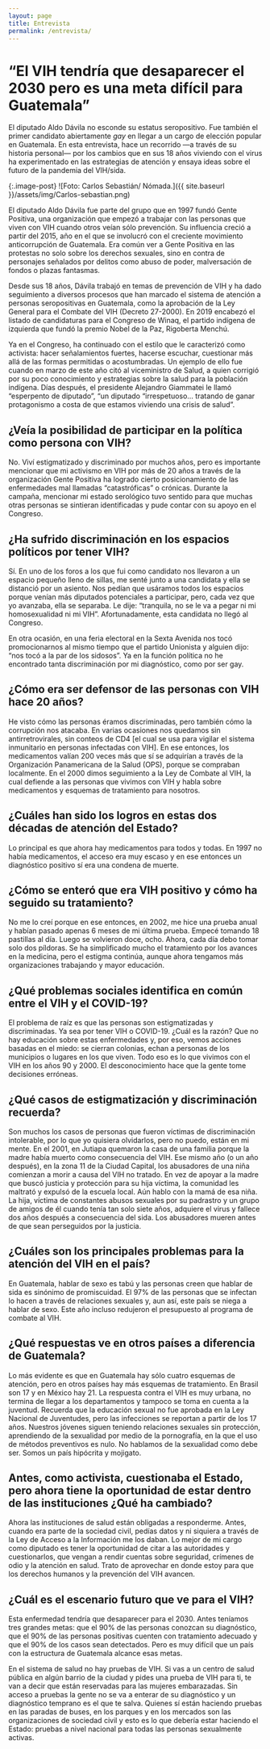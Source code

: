 ```yaml
---
layout: page
title: Entrevista
permalink: /entrevista/
---
```


# “El VIH tendría que desaparecer el 2030 pero es una meta difícil para Guatemala”

El diputado Aldo Dávila no esconde su estatus seropositivo. Fue también el primer candidato abiertamente *gay* en llegar a un cargo de elección popular en Guatemala. En esta entrevista, hace un recorrido —a través de su historia personal— por los cambios que en sus 18 años viviendo con el virus ha experimentado en las estrategias de atención y ensaya ideas sobre el futuro de la pandemia del VIH/sida.

{:.image-post}
![Foto: Carlos Sebastián/ Nómada.]({{ site.baseurl }}/assets/img/Carlos-sebastian.png)

El diputado Aldo Dávila fue parte del grupo que en 1997 fundó Gente Positiva, una organización que empezó a trabajar con las personas que viven con VIH cuando otros veían sólo prevención. Su influencia creció a partir del 2015, año en el que se involucró con el creciente movimiento anticorrupción de Guatemala. Era común ver a Gente Positiva en las protestas no solo sobre los derechos sexuales, sino en contra de personajes señalados por delitos como abuso de poder, malversación de fondos o plazas fantasmas.

Desde sus 18 años, Dávila trabajó en temas de prevención de VIH y ha dado seguimiento a diversos procesos que han marcado el sistema de atención a personas seropositivas en Guatemala, como la aprobación de la Ley General para el Combate del VIH (Decreto 27-2000). En 2019 encabezó el listado de candidaturas para el Congreso de Winaq, el partido indígena de izquierda que fundó la premio Nobel de la Paz, Rigoberta Menchú. 

Ya en el Congreso, ha continuado con el estilo que le caracterizó como activista: hacer señalamientos fuertes, hacerse escuchar, cuestionar más allá de las formas permitidas o acostumbradas. Un ejemplo de ello fue cuando en marzo de este año citó al viceministro de Salud, a quien corrigió por su poco conocimiento y estrategias sobre la salud para la población indígena. Días después, el presidente Alejandro Giammatei le llamó “esperpento de diputado”, “un diputado “irrespetuoso… tratando de ganar protagonismo a costa de que estamos viviendo una crisis de salud”. 

## ¿Veía la posibilidad de participar en la política como persona con VIH? 
No. Viví estigmatizado y discriminado por muchos años, pero es importante mencionar que mi activismo en VIH por más de 20 años a través de la organización Gente Positiva ha logrado cierto posicionamiento de las enfermedades mal llamadas “catastróficas” o crónicas. Durante la campaña, mencionar mi estado serológico tuvo sentido para que muchas otras personas se sintieran identificadas y pude contar con su apoyo en el Congreso. 

## ¿Ha sufrido discriminación en los espacios políticos por tener VIH?
Sí. En uno de los foros a los que fui como candidato nos llevaron a un espacio pequeño lleno de sillas, me senté junto a una candidata y ella se distanció por un asiento. Nos pedían que usáramos todos los espacios porque venían más diputados potenciales a participar, pero, cada vez que yo avanzaba, ella se separaba. Le dije: “tranquila, no se le va a pegar ni mi homosexualidad ni mi VIH”. Afortunadamente, esta candidata no llegó al Congreso.  

En otra ocasión, en una feria electoral en la Sexta Avenida nos tocó promocionarnos al mismo tiempo que el partido Unionista y alguien dijo: “nos tocó a la par de los sidosos”. Ya en la función política no he encontrado tanta discriminación por mi diagnóstico, como por ser gay.

## ¿Cómo era ser defensor de las personas con VIH hace 20 años?
He visto cómo las personas éramos discriminadas, pero también cómo la corrupción nos atacaba. En varias ocasiones nos quedamos sin antirretrovirales, sin conteos de CD4 [el cual se usa para vigilar el sistema inmunitario en personas infectadas con VIH]. En ese entonces, los medicamentos valían 200 veces más que sí se adquirían a través de la Organización Panamericana de la Salud (OPS), porque se compraban localmente. En el 2000 dimos seguimiento a la Ley de Combate al VIH, la cual defiende a las personas que vivimos con VIH y habla sobre medicamentos y esquemas de tratamiento para nosotros.

## ¿Cuáles han sido los logros en estas dos décadas de atención del Estado?
Lo principal es que ahora hay medicamentos para todos y todas. En 1997 no había medicamentos, el acceso era muy escaso y en ese entonces un diagnóstico positivo sí era una condena de muerte. 

## ¿Cómo se enteró que era VIH positivo y cómo ha seguido su tratamiento?
No me lo creí porque en ese entonces, en 2002, me hice una prueba anual y habían pasado apenas 6 meses de mi última prueba. Empecé tomando 18 pastillas al día. Luego se volvieron doce, ocho. Ahora, cada día debo tomar solo dos píldoras. Se ha simplificado mucho el tratamiento por los avances en la medicina, pero el estigma continúa, aunque ahora tengamos más organizaciones trabajando y mayor educación.

## ¿Qué problemas sociales identifica en común entre el VIH y el COVID-19? 
El problema de raíz es que las personas son estigmatizadas y discriminadas. Ya sea por tener VIH o COVID-19. ¿Cuál es la razón? Que no hay educación sobre estas enfermedades y, por eso, vemos acciones basadas en el miedo: se cierran colonias, echan a personas de los municipios o lugares en los que viven. Todo eso es lo que vivimos con el VIH en los años 90 y 2000. El desconocimiento hace que la gente tome decisiones erróneas.

## ¿Qué casos de estigmatización y discriminación recuerda? 
Son muchos los casos de personas que fueron víctimas de discriminación intolerable, por lo que yo quisiera olvidarlos, pero no puedo, están en mi mente. En el 2001, en Jutiapa quemaron la casa de una familia porque la madre había muerto como consecuencia del VIH. Ese mismo año (o un año después), en la zona 11 de la Ciudad Capital, los abusadores de una niña comienzan a morir a causa del VIH no tratado. En vez de apoyar a la madre que buscó justicia y protección para su hija víctima, la comunidad les maltrató y expulsó de la escuela local. Aún hablo con la mamá de esa niña. La hija, víctima de constantes abusos sexuales por su padrastro y un grupo de amigos de él cuando tenía tan solo siete años, adquiere el virus y fallece dos años después a consecuencia del sida. Los abusadores mueren antes de que sean perseguidos por la justicia. 

## ¿Cuáles son los principales problemas para la atención del VIH en el país?
En Guatemala, hablar de sexo es tabú y las personas creen que hablar de sida es sinónimo de promiscuidad. El 97% de las personas que se infectan lo hacen a través de relaciones sexuales y, aun así, este país se niega a hablar de sexo. Este año incluso redujeron el presupuesto al programa de combate al VIH. 

## ¿Qué respuestas ve en otros países a diferencia de Guatemala?
Lo más evidente es que en Guatemala hay sólo cuatro esquemas de atención, pero en otros países hay más esquemas de tratamiento. En Brasil son 17 y en México hay 21. La respuesta contra el VIH es muy urbana, no termina de llegar a los departamentos y tampoco se toma en cuenta a la juventud. Recuerda que la educación sexual no fue aprobada en la Ley Nacional de Juventudes, pero las infecciones se reportan a partir de los 17 años. Nuestros jóvenes siguen teniendo relaciones sexuales sin protección, aprendiendo de la sexualidad por medio de la pornografía, en la que el uso de métodos preventivos es nulo. No hablamos de la sexualidad como debe ser. Somos un país hipócrita y mojigato.

## Antes, como activista, cuestionaba el Estado, pero ahora tiene la oportunidad de estar dentro de las instituciones ¿Qué ha cambiado? 
Ahora las instituciones de salud están obligadas a responderme. Antes, cuando era parte de la sociedad civil, pedías datos y ni siquiera a través de la Ley de Acceso a la Información me los daban. Lo mejor de mi cargo como diputado es tener la oportunidad de citar a las autoridades y cuestionarlos, que vengan a rendir cuentas sobre seguridad, crímenes de odio y la atención en salud. Trato de aprovechar en donde estoy para que los derechos humanos y la prevención del VIH avancen. 

## ¿Cuál es el escenario futuro que ve para el VIH?
Esta enfermedad tendría que desaparecer para el 2030. Antes teníamos tres grandes metas: que el 90% de las personas conozcan su diagnóstico, que el 90% de las personas positivas cuenten con tratamiento adecuado y que el 90% de los casos sean detectados. Pero es muy difícil que un país con la estructura de Guatemala alcance esas metas. 

En el sistema de salud no hay pruebas de VIH. Si vas a un centro de salud pública en algún barrio de la ciudad y pides una prueba de VIH para ti, te van a decir que están reservadas para las mujeres embarazadas. Sin acceso a pruebas la gente no se va a enterar de su diagnóstico y un diagnóstico temprano es el que te salva. Quienes sí están haciendo pruebas en las paradas de buses, en los parques y en los mercados son las organizaciones de sociedad civil y esto es lo que debería estar haciendo el Estado: pruebas a nivel nacional para todas las personas sexualmente activas. 
